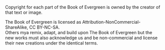 Copyright for each part of the Book of Evergreen is owned by the creator of that text or image.  

The Book of Evergreen is licensed as Attribution-NonCommercial-ShareAlike, CC BY-NC-SA.  
Others mya remix, adapt, and build upon The Book of Evergreen but the new works must also acknowledge us and be non-commercial and license their new creations under the identical terms.
 
